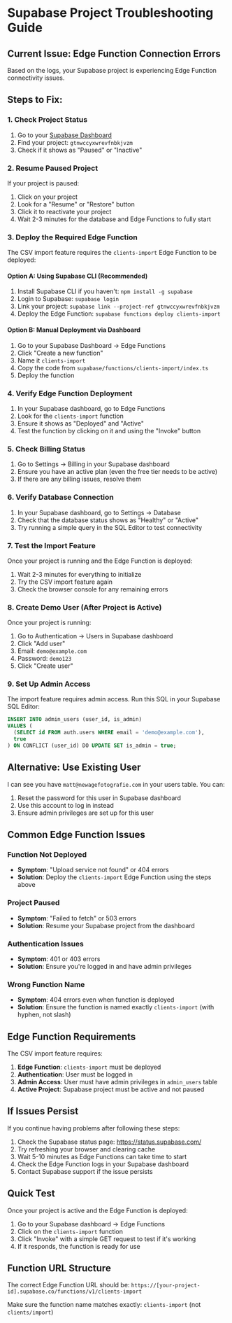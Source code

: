 # Supabase Project Troubleshooting Guide

## Current Issue: Edge Function Connection Errors

Based on the logs, your Supabase project is experiencing Edge Function connectivity issues.

## Steps to Fix:

### 1. Check Project Status
1. Go to your [Supabase Dashboard](https://supabase.com/dashboard)
2. Find your project: `gtnwccyxwrevfnbkjvzm`
3. Check if it shows as "Paused" or "Inactive"

### 2. Resume Paused Project
If your project is paused:
1. Click on your project
2. Look for a "Resume" or "Restore" button
3. Click it to reactivate your project
4. Wait 2-3 minutes for the database and Edge Functions to fully start

### 3. Deploy the Required Edge Function
The CSV import feature requires the `clients-import` Edge Function to be deployed:

#### Option A: Using Supabase CLI (Recommended)
1. Install Supabase CLI if you haven't: `npm install -g supabase`
2. Login to Supabase: `supabase login`
3. Link your project: `supabase link --project-ref gtnwccyxwrevfnbkjvzm`
4. Deploy the Edge Function: `supabase functions deploy clients-import`

#### Option B: Manual Deployment via Dashboard
1. Go to your Supabase Dashboard → Edge Functions
2. Click "Create a new function"
3. Name it `clients-import`
4. Copy the code from `supabase/functions/clients-import/index.ts`
5. Deploy the function

### 4. Verify Edge Function Deployment
1. In your Supabase dashboard, go to Edge Functions
2. Look for the `clients-import` function
3. Ensure it shows as "Deployed" and "Active"
4. Test the function by clicking on it and using the "Invoke" button

### 5. Check Billing Status
1. Go to Settings → Billing in your Supabase dashboard
2. Ensure you have an active plan (even the free tier needs to be active)
3. If there are any billing issues, resolve them

### 6. Verify Database Connection
1. In your Supabase dashboard, go to Settings → Database
2. Check that the database status shows as "Healthy" or "Active"
3. Try running a simple query in the SQL Editor to test connectivity

### 7. Test the Import Feature
Once your project is running and the Edge Function is deployed:
1. Wait 2-3 minutes for everything to initialize
2. Try the CSV import feature again
3. Check the browser console for any remaining errors

### 8. Create Demo User (After Project is Active)
Once your project is running:
1. Go to Authentication → Users in Supabase dashboard
2. Click "Add user"
3. Email: `demo@example.com`
4. Password: `demo123`
5. Click "Create user"

### 9. Set Up Admin Access
The import feature requires admin access. Run this SQL in your Supabase SQL Editor:
```sql
INSERT INTO admin_users (user_id, is_admin) 
VALUES (
  (SELECT id FROM auth.users WHERE email = 'demo@example.com'),
  true
) ON CONFLICT (user_id) DO UPDATE SET is_admin = true;
```

## Alternative: Use Existing User
I can see you have `matt@newagefotografie.com` in your users table. You can:
1. Reset the password for this user in Supabase dashboard
2. Use this account to log in instead
3. Ensure admin privileges are set up for this user

## Common Edge Function Issues

### Function Not Deployed
- **Symptom**: "Upload service not found" or 404 errors
- **Solution**: Deploy the `clients-import` Edge Function using the steps above

### Project Paused
- **Symptom**: "Failed to fetch" or 503 errors
- **Solution**: Resume your Supabase project from the dashboard

### Authentication Issues
- **Symptom**: 401 or 403 errors
- **Solution**: Ensure you're logged in and have admin privileges

### Wrong Function Name
- **Symptom**: 404 errors even when function is deployed
- **Solution**: Ensure the function is named exactly `clients-import` (with hyphen, not slash)

## Edge Function Requirements
The CSV import feature requires:
1. **Edge Function**: `clients-import` must be deployed
2. **Authentication**: User must be logged in
3. **Admin Access**: User must have admin privileges in `admin_users` table
4. **Active Project**: Supabase project must be active and not paused

## If Issues Persist
If you continue having problems after following these steps:
1. Check the Supabase status page: https://status.supabase.com/
2. Try refreshing your browser and clearing cache
3. Wait 5-10 minutes as Edge Functions can take time to start
4. Check the Edge Function logs in your Supabase dashboard
5. Contact Supabase support if the issue persists

## Quick Test
Once your project is active and the Edge Function is deployed:
1. Go to your Supabase dashboard → Edge Functions
2. Click on the `clients-import` function
3. Click "Invoke" with a simple GET request to test if it's working
4. If it responds, the function is ready for use

## Function URL Structure
The correct Edge Function URL should be:
`https://[your-project-id].supabase.co/functions/v1/clients-import`

Make sure the function name matches exactly: `clients-import` (not `clients/import`)
